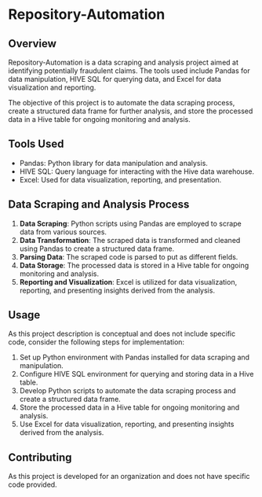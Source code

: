# Repository-Automation

## Overview

Repository-Automation is a data scraping and analysis project aimed at identifying potentially fraudulent claims. The tools used include Pandas for data manipulation, HIVE SQL for querying data, and Excel for data visualization and reporting.

The objective of this project is to automate the data scraping process, create a structured data frame for further analysis, and store the processed data in a Hive table for ongoing monitoring and analysis.

## Tools Used

- Pandas: Python library for data manipulation and analysis.
- HIVE SQL: Query language for interacting with the Hive data warehouse.
- Excel: Used for data visualization, reporting, and presentation.

## Data Scraping and Analysis Process

1. **Data Scraping**: Python scripts using Pandas are employed to scrape data from various sources.
2. **Data Transformation**: The scraped data is transformed and cleaned using Pandas to create a structured data frame.
3. **Parsing Data**: The scraped code is parsed to put as different fields.
4. **Data Storage**: The processed data is stored in a Hive table for ongoing monitoring and analysis.
5. **Reporting and Visualization**: Excel is utilized for data visualization, reporting, and presenting insights derived from the analysis.

## Usage

As this project description is conceptual and does not include specific code, consider the following steps for implementation:

1. Set up Python environment with Pandas installed for data scraping and manipulation.
2. Configure HIVE SQL environment for querying and storing data in a Hive table.
3. Develop Python scripts to automate the data scraping process and create a structured data frame.
4. Store the processed data in a Hive table for ongoing monitoring and analysis.
5. Use Excel for data visualization, reporting, and presenting insights derived from the analysis.

## Contributing

As this project is developed for an organization and does not have specific code provided.

